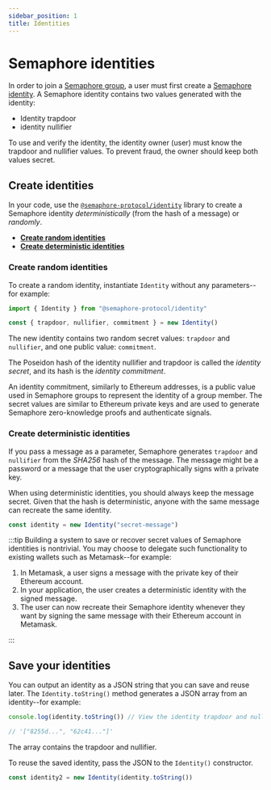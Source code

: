 ```yaml
---
sidebar_position: 1
title: Identities
---
```


# Semaphore identities

In order to join a [Semaphore group](/glossary#semaphore-group), a user must first create a [Semaphore identity](/glossary#semaphore-identity).
A Semaphore identity contains two values generated with the identity:

-   Identity trapdoor
-   identity nullifier

To use and verify the identity, the identity owner (user) must know the trapdoor and nullifier values.
To prevent fraud, the owner should keep both values secret.

## Create identities

In your code, use the [`@semaphore-protocol/identity`](https://github.com/semaphore-protocol/semaphore/tree/v2.6.1/packages/identity) library to create a Semaphore identity _deterministically_ (from the hash of a message) or _randomly_.

-   [**Create random identities**](#create-random-identities)
-   [**Create deterministic identities**](#create-deterministic-identities)

### Create random identities

To create a random identity, instantiate `Identity` without any parameters--for example:

```ts
import { Identity } from "@semaphore-protocol/identity"

const { trapdoor, nullifier, commitment } = new Identity()
```

The new identity contains two random secret values: `trapdoor` and `nullifier`, and one public value: `commitment`.

The Poseidon hash of the identity nullifier and trapdoor is called the _identity secret_,
and its hash is the _identity commitment_.

An identity commitment, similarly to Ethereum addresses, is a public value used
in Semaphore groups to represent the identity of a group member. The secret values are similar to
Ethereum private keys and are used to generate Semaphore zero-knowledge proofs and authenticate signals.

### Create deterministic identities

If you pass a message as a parameter, Semaphore generates `trapdoor` and `nullifier`
from the _SHA256_ hash of the message.
The message might be a password or a message that the user cryptographically signs with a private key.

When using deterministic identities, you should always keep the message secret.
Given that the hash is deterministic, anyone with the same message can recreate the same identity.

```ts
const identity = new Identity("secret-message")
```

:::tip
Building a system to save or recover secret values of Semaphore identities is nontrivial.
You may choose to delegate such functionality to existing wallets such as Metamask--for example:

1. In Metamask, a user signs a message with the private key of their Ethereum account.
2. In your application, the user creates a deterministic identity with the signed message.
3. The user can now recreate their Semaphore identity whenever they want by signing the same message with their Ethereum account in Metamask.

:::

## Save your identities

You can output an identity as a JSON string that you can save and reuse later.
The `Identity.toString()` method generates a JSON array from an identity--for example:

```ts
console.log(identity.toString()) // View the identity trapdoor and nullifier.

// '["8255d...", "62c41..."]'
```

The array contains the trapdoor and nullifier.

To reuse the saved identity, pass the JSON to the `Identity()` constructor.

```ts
const identity2 = new Identity(identity.toString())
```
